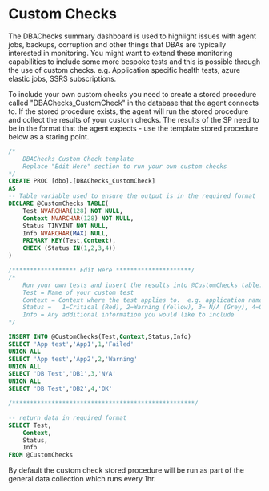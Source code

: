 
# Custom Checks
The DBAChecks summary dashboard is used to highlight issues with agent jobs, backups, corruption and other things that DBAs are typically interested in monitoring.  You might want to extend these monitoring capabilities to include some more bespoke tests and this is possible through the use of custom checks.  e.g. Application specific health tests, azure elastic jobs, SSRS subscriptions.  

To include your own custom checks you need to create a stored procedure called "DBAChecks_CustomCheck" in the database that the agent connects to.  If the stored procedure exists, the agent will run the stored procedure and collect the results of your custom checks.  The results of the SP need to be in the format that the agent expects - use the template stored procedure below as a staring point.  

```SQL
/*
	DBAChecks Custom Check template
	Replace "Edit Here" section to run your own custom checks
*/
CREATE PROC [dbo].[DBAChecks_CustomCheck]
AS
-- Table variable used to ensure the output is in the required format
DECLARE @CustomChecks TABLE(
	Test NVARCHAR(128) NOT NULL,
	Context NVARCHAR(128) NOT NULL,
	Status TINYINT NOT NULL,
	Info NVARCHAR(MAX) NULL,
	PRIMARY KEY(Test,Context),
	CHECK (Status IN(1,2,3,4))
)

/****************** Edit Here *********************/
/* 
	Run your own tests and insert the results into @CustomChecks table.
	Test = Name of your custom test
	Context = Context where the test applies to.  e.g. application name, job name, database name, server name etc.  
	Status =   1=Critical (Red), 2=Warning (Yellow), 3= N/A (Grey), 4=OK (Green)
	Info = Any additional information you would like to include
*/

INSERT INTO @CustomChecks(Test,Context,Status,Info)
SELECT 'App test','App1',1,'Failed'
UNION ALL
SELECT 'App test','App2',2,'Warning'
UNION ALL
SELECT 'DB Test','DB1',3,'N/A'
UNION ALL
SELECT 'DB Test','DB2',4,'OK'

/***************************************************/

-- return data in required format
SELECT Test,
	Context,
	Status,
	Info
FROM @CustomChecks
```
By default the custom check stored procedure will be run as part of the general data collection which runs every 1hr.